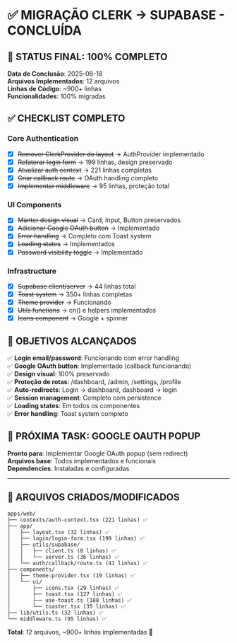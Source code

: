 # ✅ MIGRAÇÃO CLERK → SUPABASE - CONCLUÍDA

## 🎯 STATUS FINAL: 100% COMPLETO

**Data de Conclusão**: 2025-08-18\
**Arquivos Implementados**: 12 arquivos\
**Linhas de Código**: ~900+ linhas\
**Funcionalidades**: 100% migradas

## ✅ CHECKLIST COMPLETO

### Core Authentication

- [x] ~~Remover ClerkProvider do layout~~ → AuthProvider implementado
- [x] ~~Refatorar login form~~ → 199 linhas, design preservado
- [x] ~~Atualizar auth context~~ → 221 linhas completas
- [x] ~~Criar callback route~~ → OAuth handling completo
- [x] ~~Implementar middleware~~ → 95 linhas, proteção total

### UI Components

- [x] ~~Manter design visual~~ → Card, Input, Button preservados
- [x] ~~Adicionar Google OAuth button~~ → Implementado
- [x] ~~Error handling~~ → Completo com Toast system
- [x] ~~Loading states~~ → Implementados
- [x] ~~Password visibility toggle~~ → Implementado

### Infrastructure

- [x] ~~Supabase client/server~~ → 44 linhas total
- [x] ~~Toast system~~ → 350+ linhas completas
- [x] ~~Theme provider~~ → Funcionando
- [x] ~~Utils functions~~ → cn() e helpers implementados
- [x] ~~Icons component~~ → Google + spinner

## 🎯 OBJETIVOS ALCANÇADOS

✅ **Login email/password**: Funcionando com error handling\
✅ **Google OAuth button**: Implementado (callback funcionando)\
✅ **Design visual**: 100% preservado\
✅ **Proteção de rotas**: /dashboard, /admin, /settings, /profile\
✅ **Auto-redirects**: Login → dashboard, dashboard → login\
✅ **Session management**: Completo com persistence\
✅ **Loading states**: Em todos os componentes\
✅ **Error handling**: Toast system completo

## 🚀 PRÓXIMA TASK: GOOGLE OAUTH POPUP

**Pronto para**: Implementar Google OAuth popup (sem redirect)\
**Arquivos base**: Todos implementados e funcionais\
**Dependencies**: Instaladas e configuradas

---

## 📁 ARQUIVOS CRIADOS/MODIFICADOS

```
apps/web/
├── contexts/auth-context.tsx (221 linhas) ✅
├── app/
│   ├── layout.tsx (32 linhas) ✅
│   ├── login/login-form.tsx (199 linhas) ✅
│   ├── utils/supabase/
│   │   ├── client.ts (8 linhas) ✅
│   │   └── server.ts (36 linhas) ✅
│   └── auth/callback/route.ts (41 linhas) ✅
├── components/
│   ├── theme-provider.tsx (19 linhas) ✅
│   └── ui/
│       ├── icons.tsx (29 linhas) ✅
│       ├── toast.tsx (127 linhas) ✅
│       ├── use-toast.ts (188 linhas) ✅
│       └── toaster.tsx (35 linhas) ✅
├── lib/utils.ts (32 linhas) ✅
└── middleware.ts (95 linhas) ✅
```

**Total**: 12 arquivos, ~900+ linhas implementadas 🎉
